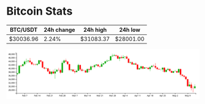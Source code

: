 # Bitcoin Stats

BTC/USDT|24h change|24h high|24h low|
|---|---|---|---|
|$30036.96|2.24%|$31083.37|$28001.00|

<img src="./chart.svg">
